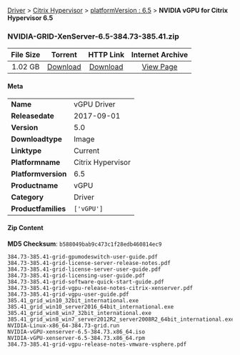
[Driver](/README.md)  >  [Citrix Hypervisor](/index/Driver/Citrix_Hypervisor.md)  >  [platformVersion : 6.5](/index/Driver/Citrix_Hypervisor/6.5.md)  >  **NVIDIA vGPU for Citrix Hypervisor 6.5**


### NVIDIA-GRID-XenServer-6.5-384.73-385.41.zip

| **File Size** | **Torrent**  | **HTTP Link** | **Internet Archive** |
|:-------------:|:------------:|:-------------:|:--------------------:|
| 1.02 GB |  [Download](https://archive.org/download/nvgpu_NVIDIA-GRID-XenServer-6.5-384.73-385.41.zip/nvgpu_NVIDIA-GRID-XenServer-6.5-384.73-385.41.zip_archive.torrent)       | [Download](https://archive.org/compress/nvgpu_NVIDIA-GRID-XenServer-6.5-384.73-385.41.zip) | [View Page](https://archive.org/details/nvgpu_NVIDIA-GRID-XenServer-6.5-384.73-385.41.zip)       |

#### Meta

<table>
<tr><td><strong>Name</strong></td><td>vGPU Driver</td></tr>
<tr><td><strong>Releasedate</strong></td><td>2017-09-01</td></tr>
<tr><td><strong>Version</strong></td><td>5.0</td></tr>
<tr><td><strong>Downloadtype</strong></td><td>Image</td></tr>
<tr><td><strong>Linktype</strong></td><td>Current</td></tr>
<tr><td><strong>Platformname</strong></td><td>Citrix Hypervisor</td></tr>
<tr><td><strong>Platformversion</strong></td><td>6.5</td></tr>
<tr><td><strong>Productname</strong></td><td>vGPU</td></tr>
<tr><td><strong>Category</strong></td><td>Driver</td></tr>
<tr><td><strong>Productfamilies</strong></td><td><code>['vGPU']</code></td></tr>
</table>

#### Zip Content

**MD5 Checksum**: `b588049bab9c473c1f28edb460814ec9`

```text
384.73-385.41-grid-gpumodeswitch-user-guide.pdf
384.73-385.41-grid-license-server-release-notes.pdf
384.73-385.41-grid-license-server-user-guide.pdf
384.73-385.41-grid-licensing-user-guide.pdf
384.73-385.41-grid-software-quick-start-guide.pdf
384.73-385.41-grid-vgpu-release-notes-citrix-xenserver.pdf
384.73-385.41-grid-vgpu-user-guide.pdf
385.41_grid_win10_32bit_international.exe
385.41_grid_win10_server2016_64bit_international.exe
385.41_grid_win8_win7_32bit_international.exe
385.41_grid_win8_win7_server2012R2_server2008R2_64bit_international.exe
NVIDIA-Linux-x86_64-384.73-grid.run
NVIDIA-vGPU-xenserver-6.5-384.73.x86_64.iso
NVIDIA-vGPU-xenserver-6.5-384.73.x86_64.rpm
384.73-385.41-grid-vgpu-release-notes-vmware-vsphere.pdf
```